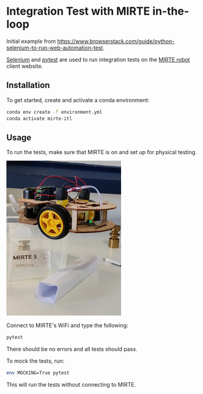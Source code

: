 # Integration Test with MIRTE in-the-loop

Initial example from https://www.browserstack.com/guide/python-selenium-to-run-web-automation-test.

[Selenium](https://www.selenium.dev/) and [pytest](https://docs.pytest.org/) are used to run integration tests on the [MIRTE robot](https://mirte.org/) client website.

## Installation
To get started, create and activate a conda environment:
```sh
conda env create -f environment.yml
conda activate mirte-itl
```

## Usage
To run the tests, make sure that MIRTE is on and set up for physical testing.

<img src="./assets/testingPOC.jpg" alt="Testing POC" width="300"/>

Connect to MIRTE's WiFi and type the following:
```sh
pytest
```
There should be no errors and all tests should pass.

To mock the tests, run:
```sh
env MOCKING=True pytest
```
This will run the tests without connecting to MIRTE.
